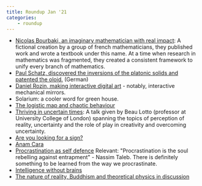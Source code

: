 ```yaml
---
title: Roundup Jan '21
categories:
    - roundup
---
```


- [Nicolas Bourbaki, an imaginary mathematician with real impact](https://youtu.be/0O_boW9YA7I): A fictional creation by a group of french mathematicians, they published work and wrote a textbook under this name. At a time when research in mathematics was fragmented, they created a consistent framework to unify every branch of mathematics.
- [Paul Schatz, discovered the inversions of the platonic solids and patented the oloid.](https://paulschatz.cyon.site/home/paulscha/public_html/beta/index.php/de/) (German)
- [Daniel Rozin, making interactive digital art](http://www.smoothware.com/danny/) - notably, interactive mechanical mirrors.
- Solarium: a cooler word for green house.
- [The logistic map and chaotic behaviour](https://www.youtube.com/watch?v=ovJcsL7vyrk)
- [Thriving in uncertain times](https://youtu.be/J-TODpRA26o): A talk given by Beau Lotto (professor at University College of London) spanning the topics of perception of reality, uncertainty and the role of play in creativity and overcoming uncertainty.
- [Are you looking for a sign?](https://youtu.be/c_X_sPNUDes)
- [Anam Cara](https://www.brainpickings.org/2015/08/12/anam-cara-john-o-donohue-soul-friend/)
- [Procrastination as self defence](https://youtu.be/52lZmIafep4)
Relevant: "Procrastination is the soul rebelling against entrapment" - Nassim Taleb. There is definitely something to be learned from the way we procrastinate.
- [Intelligence without brains](https://youtu.be/RpwW9Lw2Ku4)
- [The nature of reality, Buddhism and theoretical physics in discussion](https://youtu.be/pLbSlC0Pucw)
